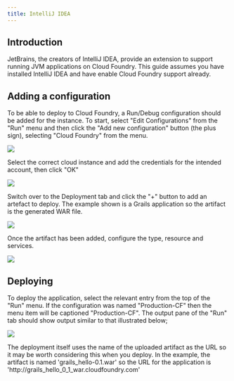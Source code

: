 ```yaml
---
title: IntelliJ IDEA
---
```


## <a id='intro'></a>Introduction ##

JetBrains, the creators of IntelliJ IDEA, provide an extension to support running JVM applications on Cloud Foundry. This guide assumes you have installed IntelliJ IDEA and have enable Cloud Foundry support already.

## <a id='adding-a-configuration'></a>Adding a configuration ##

To be able to deploy to Cloud Foundry, a Run/Debug configuration should be added for the instance. To start, select "Edit Configurations" from the "Run" menu and then click the "Add new configuration" button (the plus sign), selecting "Cloud Foundry" from the menu.

<img src="/images/intellij/add-configuration.png" />

Select the correct cloud instance and add the credentials for the intended account, then click "OK"

<img src="/images/intellij/credentials.png" />

Switch over to the Deployment tab and click the "+" button to add an artefact to deploy. The example shown is a Grails application so the artifact is the generated WAR file.

<img src="/images/intellij/add-artifact.png" />

Once the artifact has been added, configure the type, resource and services.

<img src="/images/intellij/config-artifact.png" />

## <a id='deploying'></a>Deploying ##

To deploy the application, select the relevant entry from the top of the "Run" menu. If the configuration was named "Production-CF" then the menu item will be captioned "Production-CF". The output pane of the "Run" tab should show output similar to that illustrated below;

<img src="/images/intellij/deploy-output.png" />

The deployment itself uses the name of the uploaded artifact as the URL so it may be worth considering this when you deploy. In the example, the artifact is named 'grails\_hello-0.1.war' so the URL for the application is 'http://grails\_hello\_0\_1\_war.cloudfoundry.com'